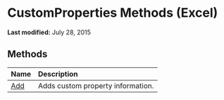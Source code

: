 
# CustomProperties Methods (Excel)

 **Last modified:** July 28, 2015


## Methods



|**Name**|**Description**|
|:-----|:-----|
| [Add](11165b03-e459-51c4-505f-67260ab8aaf9.md)|Adds custom property information.|
